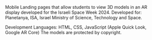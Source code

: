 Mobile Landing pages that allow students to view 3D models in an AR display developed for the Israeli Space Week 2024.
Developed for: Planetanya, ISA, Israel Ministry of Science, Technology and Space.

Development Languages:
HTML, CSS, JavaScript (Apple Quick Look, Google AR Core)
The models are protected by copyright.
